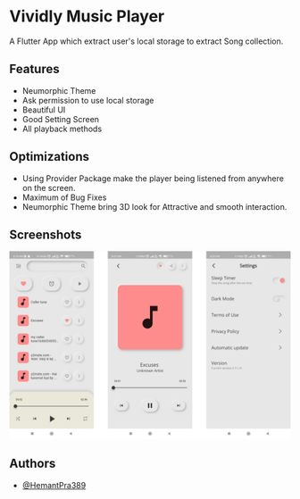 
# Vividly Music Player

A Flutter App which extract user's local storage to extract Song collection.



## Features

- Neumorphic Theme
- Ask permission to use local storage
- Beautiful UI
- Good Setting Screen
- All playback methods



## Optimizations

- Using Provider Package make the player being listened from anywhere on the screen.
- Maximum of Bug Fixes
- Neumorphic Theme bring 3D look for Attractive and smooth interaction.




## Screenshots

![App Screenshot](https://raw.githubusercontent.com/HemantPra389/Vividly-Player/main/Untitled%20design.png)


## Authors

- [@HemantPra389](https://github.com/HemantPra389)
